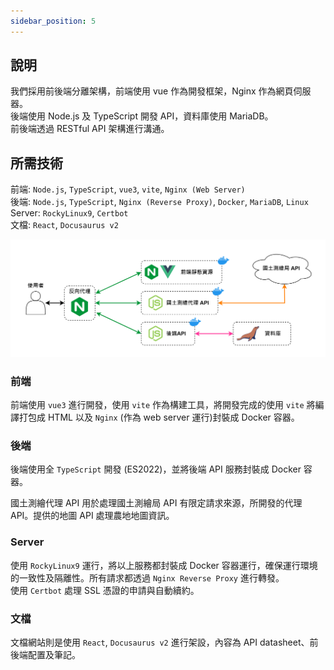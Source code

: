 ```yaml
---
sidebar_position: 5
---
```



## 說明
我們採用前後端分離架構，前端使用 vue 作為開發框架，Nginx 作為網頁伺服器。  
後端使用 Node.js 及 TypeScript 開發 API，資料庫使用 MariaDB。  
前後端透過 RESTful API 架構進行溝通。


## 所需技術
前端: `Node.js`, `TypeScript`, `vue3`, `vite`, `Nginx (Web Server)`  
後端: `Node.js`, `TypeScript`, `Nginx (Reverse Proxy)`, `Docker`, `MariaDB`, `Linux`  
Server: `RockyLinux9`, `Certbot`  
文檔: `React`, `Docusaurus v2`  

![contract-structure](./imgs/contract-structure.png)

### 前端
前端使用 `vue3` 進行開發，使用 `vite` 作為構建工具，將開發完成的使用 `vite` 將編譯打包成 HTML 以及 `Nginx` (作為 web server 運行)封裝成 Docker 容器。  

### 後端
後端使用全 `TypeScript` 開發 (ES2022)，並將後端 API 服務封裝成 Docker 容器。  

國土測繪代理 API 用於處理國土測繪局 API 有限定請求來源，所開發的代理 API。提供的地圖 API 處理農地地圖資訊。  

### Server
使用 `RockyLinux9` 運行，將以上服務都封裝成 Docker 容器運行，確保運行環境的一致性及隔離性。所有請求都透過 `Nginx Reverse Proxy` 進行轉發。  
使用 `Certbot` 處理 SSL 憑證的申請與自動續約。


### 文檔
文檔網站則是使用 `React`, `Docusaurus v2` 進行架設，內容為 API datasheet、前後端配置及筆記。  

